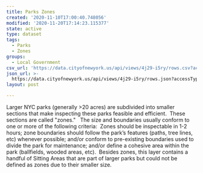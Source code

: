 ```yaml
---
title: Parks Zones
created: '2020-11-10T17:00:40.748056'
modified: '2020-11-20T17:14:23.115377'
state: active
type: dataset
tags:
  - Parks
  - Zones
groups:
  - Local Government
csv_url: 'https://data.cityofnewyork.us/api/views/4j29-i5ry/rows.csv?accessType=DOWNLOAD'
json_url: >-
  https://data.cityofnewyork.us/api/views/4j29-i5ry/rows.json?accessType=DOWNLOAD
layout: post

---
```

Larger NYC parks (generally >20 acres) are subdivided into smaller sections that make inspecting these parks feasible and efficient.  These sections are called "zones."   The size and boundaries usually conform to one or more of the following criteria:  Zones should be inspectable in 1-2 hours; zone boundaries should follow the park’s features (paths, tree lines, etc) whenever possible; and/or conform to pre-existing boundaries used to divide the park for maintenance; and/or define a cohesive area within the park (ballfields, wooded areas, etc).  Besides zones, this layer contains a handful of Sitting Areas that are part of larger parks but could not be defined as zones due to their smaller size.
